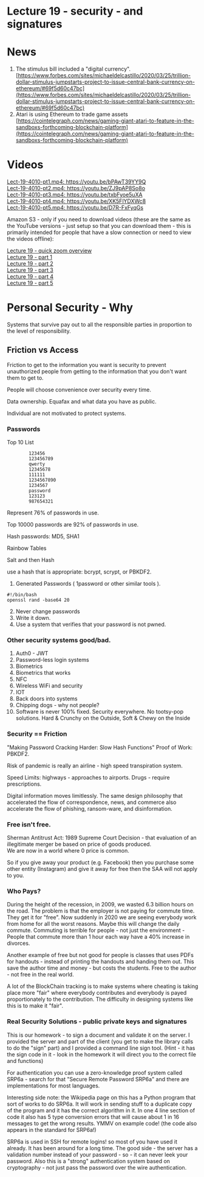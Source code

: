 # Lecture 19 - security - and signatures

# News

1. The stimulus bill included a "digital currency".
[https://www.forbes.com/sites/michaeldelcastillo/2020/03/25/trillion-dollar-stimulus-jumpstarts-project-to-issue-central-bank-currency-on-ethereum/#69f5d60c47bc](https://www.forbes.com/sites/michaeldelcastillo/2020/03/25/trillion-dollar-stimulus-jumpstarts-project-to-issue-central-bank-currency-on-ethereum/#69f5d60c47bc)
2. Atari is using Ethereum to trade game assets
[https://cointelegraph.com/news/gaming-giant-atari-to-feature-in-the-sandboxs-forthcoming-blockchain-platform](https://cointelegraph.com/news/gaming-giant-atari-to-feature-in-the-sandboxs-forthcoming-blockchain-platform)

# Videos

[ Lect-19-4010-pt1.mp4: https://youtu.be/bPAwT39YY9Q ](https://youtu.be/bPAwT39YY9Q) <br>
[ Lect-19-4010-pt2.mp4: https://youtu.be/ZJ9pAP8So8o ](https://youtu.be/ZJ9pAP8So8o) <br>
[ Lect-19-4010-pt3.mp4: https://youtu.be/txbFyoe5uXA ](https://youtu.be/txbFyoe5uXA) <br>
[ Lect-19-4010-pt4.mp4: https://youtu.be/XK5FlYDXWc8 ](https://youtu.be/XK5FlYDXWc8) <br>
[ Lect-19-4010-pt5.mp4: https://youtu.be/D7R-FxFyqGs ](https://youtu.be/D7R-FxFyqGs) <br>

Amazon S3 - only if you need to download videos (these are the same as the YouTube
versions - just setup so that you can download them - this is primarily intended
for people that have a slow connection or need to view the videos offline):

[Lecture 19 - quick zoom overview]([http://uw-s20-2015.s3.amazonaws.com/zoom01.mp4) <br>
[Lecture 19 - part 1](http://uw-s20-2015.s3.amazonaws.com/Lect-19-4010-pt1.mp4) <br>
[Lecture 19 - part 2](http://uw-s20-2015.s3.amazonaws.com/Lect-19-4010-pt2.mp4) <br>
[Lecture 19 - part 3](http://uw-s20-2015.s3.amazonaws.com/Lect-19-4010-pt3.mp4) <br>
[Lecture 19 - part 4](http://uw-s20-2015.s3.amazonaws.com/Lect-19-4010-pt4.mp4) <br>
[Lecture 19 - part 5](http://uw-s20-2015.s3.amazonaws.com/Lect-19-4010-pt5.mp4) <br>

# Personal Security - Why

Systems that survive pay out to all the responsible parties in proportion
to the level of responsibility.

## Friction vs Access

Friction to get to the information you want is security to prevent unauthorized
people from getting to the information that you don't want them to get to.

People will choose convenience over security every time.

Data ownership.  Equafax and what data you have as public.

Individual are not motivated to protect systems.

### Passwords

Top 10 List
```
		123456
		123456789
		qwerty
		12345678
		111111
		1234567890
		1234567
		password
		123123
		987654321
```
Represent 76% of passwords in use.

Top 10000 passwords are 92% of passwords in use.

Hash passwords: MD5, SHA1

Rainbow Tables

Salt and then Hash

use a hash that is appropriate: bcrypt, scrypt, or PBKDF2.

1. Generated Passwords ( 1password or other similar tools ).
```
#!/bin/bash
openssl rand -base64 20
```
2. Never change passwords
3. Write it down.
4. Use a system that verifies that your password is not pwned.


### Other security systems good/bad.

1. Auth0 - JWT
2. Password-less login systems
3. Biometrics
4. Biometrics that works
5. NFC
6. Wireless WiFi and security
7. IOT
8. Back doors into systems
9. Chipping dogs - why not people?
10. Software is never 100% fixed.  Security everywhere.  No tootsy-pop solutions.  Hard & Crunchy on the Outside, Soft & Chewy on the Inside

### Security == Friction

"Making Password Cracking Harder: Slow Hash Functions"
Proof of Work: PBKDF2.

Risk of pandemic is really an airline - high speed transpiration system.

Speed Limits: highways - approaches to airports.
Drugs - require prescriptions.

Digital information moves limitlessly. The same design philosophy that
accelerated the flow of correspondence, news, and commerce also accelerate
the flow of phishing, ransom-ware, and disinformation.

### Free isn't free.

Sherman Antitrust Act: 1989 Supreme Court Decision - that evaluation of 
an illegitimate merger be based on price of goods produced.  
We are now in a world where 0 price is common.

So if you give away your product (e.g. Facebook) then you purchase some
other entity (Instagram) and give it away for free then the SAA will not
apply to you.

### Who Pays?

During the height of the recession, in 2009, we wasted 6.3 billion hours on the road.   The problem is that the employer is not paying for
commute time.  They get it for "free".  Now suddenly in 2020 we are seeing everybody work from home for all the worst reasons.   Maybe
this will change the daily commute.   Commuting is terrible for people - not just the environment - People that commute more than 1 hour
each way have a 40% increase in divorces.

Another example of free but not good for people is classes that uses PDFs for handouts - instead of printing the handouts and handing
them out.  This save the author time and money - but costs the students.  Free to the author - not free in the real world.

A lot of the BlockChain tracking is to make systems where cheating  is taking place more "fair" where everybody contributes and everybody
is payed proportionately to the contribution.  The difficulty in designing systems like this is to make it "fair".


### Real Security Solutions - public private keys and signatures

This is our homework - to sign a document and validate it on the server.
I provided the server and part of the client (you get to make the library
calls to do the "sign" part) and I provided a command line sign tool.
(Hint - it has the sign code in it - look in the homework it will
direct you to the correct file and functions)

For authentication you can use a zero-knowledge proof system called
SRP6a - search for that "Secure Remote Password SRP6a" and there are
implementations for most languages. 

Interesting side note: the Wikipedia page on this has a Python program
that sort of works to do SRP6a.  It will work in sending stuff to
a duplicate copy of the program and it has the correct algorithm in it.
In one 4 line section of code it also has 5 type conversion errors
that will cause about 1 in 16 messages to get the wrong results.
YMMV on example code! (the code also appears in the standard for
SRP6a!)

SRP6a is used in SSH for remote logins! so most of you have used it already.
It has been around for a long time.   The good side - the server has a
validation number instead of your password - so - it can never leek your
password.  Also this is a "strong" authentication system based on
cryptography - not just pass the password over the wire authentication.







